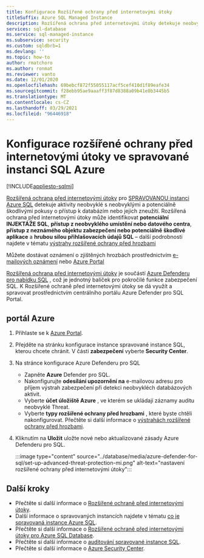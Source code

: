 ```yaml
---
title: Konfigurace Rozšířené ochrany před internetovými útoky
titleSuffix: Azure SQL Managed Instance
description: Rozšířená ochrana před internetovými útoky detekuje neobvyklé databázové aktivity, které indikují potenciální ohrožení zabezpečení databáze ve spravované instanci Azure SQL.
services: sql-database
ms.service: sql-managed-instance
ms.subservice: security
ms.custom: sqldbrb=1
ms.devlang: ''
ms.topic: how-to
author: rmatchoro
ms.author: ronmat
ms.reviewer: vanto
ms.date: 12/01/2020
ms.openlocfilehash: 69bebcf872f55055117acf5cef410d1f89eafe34
ms.sourcegitcommit: f28ebb95ae9aaaff3f87d8388a09b41e0b3445b5
ms.translationtype: MT
ms.contentlocale: cs-CZ
ms.lasthandoff: 03/29/2021
ms.locfileid: "96446918"
---
```

# <a name="configure-advanced-threat-protection-in-azure-sql-managed-instance"></a>Konfigurace rozšířené ochrany před internetovými útoky ve spravované instanci SQL Azure
[!INCLUDE[appliesto-sqlmi](../includes/appliesto-sqlmi.md)]

[Rozšířená ochrana před internetovými útoky](../database/threat-detection-overview.md) pro [SPRAVOVANOU instanci Azure SQL](sql-managed-instance-paas-overview.md) detekuje aktivity neobvyklé s neobvyklými a potenciálně škodlivými pokusy o přístup k databázím nebo jejich zneužití. Rozšířená ochrana před internetovými útoky může identifikovat **potenciální INJEKTÁŽE SQL**, **přístup z neobvyklého umístění nebo datového centra**, **přístup z neznámého objektu zabezpečení nebo potenciálně škodlivé aplikace** a **hrubou silou přihlašovacích údajů SQL** – další podrobnosti najdete v tématu [výstrahy rozšířené ochrany před hrozbami](../database/threat-detection-overview.md#alerts)

Můžete dostávat oznámení o zjištěných hrozbách prostřednictvím [e-mailových oznámení](../database/threat-detection-overview.md#explore-detection-of-a-suspicious-event) nebo [Azure Portal](../database/threat-detection-overview.md#explore-alerts-in-the-azure-portal)

[Rozšířená ochrana před internetovými útoky](../database/threat-detection-overview.md) je součástí [Azure Defenderu pro nabídku SQL](../database/azure-defender-for-sql.md)  , což je jednotný balíček pro pokročilé funkce zabezpečení SQL. K Rozšířené ochraně před internetovými útoky se dá využít a spravovat prostřednictvím centrálního portálu Azure Defender pro SQL Portal.

##  <a name="azure-portal"></a>portál Azure

1. Přihlaste se k  [Azure Portal](https://portal.azure.com). 
2. Přejděte na stránku konfigurace instance spravované instance SQL, kterou chcete chránit. V části **zabezpečení** vyberte **Security Center**.
3. Na stránce konfigurace Azure Defenderu pro SQL
   - Zapněte **Azure** Defender pro SQL.
   - Nakonfigurujte **odesílání upozornění na** e-mailovou adresu pro příjem výstrah zabezpečení při detekci neobvykléch databázových aktivit.
   - Vyberte **účet úložiště Azure** , ve kterém se ukládají záznamy auditu neobvyklé Threat.
   - Vyberte **typy rozšířené ochrany před hrozbami** , které byste chtěli nakonfigurovat. Přečtěte si další informace o [výstrahách rozšířené ochrany před hrozbami](../database/threat-detection-overview.md).
4. Kliknutím na **Uložit** uložte nové nebo aktualizované zásady Azure Defenderu pro SQL.

   :::image type="content" source="../database/media/azure-defender-for-sql/set-up-advanced-threat-protection-mi.png" alt-text="nastavení rozšířené ochrany před internetovými útoky":::

## <a name="next-steps"></a>Další kroky

- Přečtěte si další informace o [Rozšířené ochraně před internetovými útoky](../database/threat-detection-overview.md).
- Další informace o spravovaných instancích najdete v tématu [co je spravovaná instance Azure SQL](sql-managed-instance-paas-overview.md).
- Přečtěte si další informace o [Rozšířené ochraně před internetovými útoky pro Azure SQL Database](../database/threat-detection-configure.md).
- Přečtěte si další informace o [auditování spravované instance SQL](./auditing-configure.md).
- Přečtěte si další informace o [Azure Security Center](../../security-center/security-center-introduction.md).